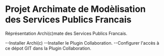 # Projet Archimate de Modèlisation des Services Publics Francais

Réprésentation Archi(c)mate des Services Publics Francais.

  --Installer Archi(c)
  --Installer le Plugin Collaboration.
  --Configurer l'accès à ce dépot GIT dans la Plugin Collaboration.

